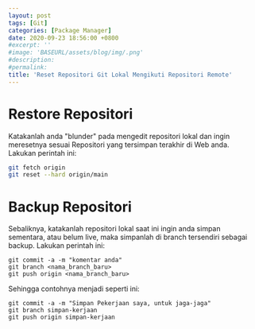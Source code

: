 ```yaml
---
layout: post
tags: [Git]
categories: [Package Manager]
date: 2020-09-23 18:56:00 +0800
#excerpt: ''
#image: 'BASEURL/assets/blog/img/.png'
#description:
#permalink:
title: 'Reset Repositori Git Lokal Mengikuti Repositori Remote'
---
```


<!-- Sumber: -->
<!-- https://stackoverflow.com/questions/1628088/reset-local-repository-branch-to-be-just-like-remote-repository-head -->

# Restore Repositori
Katakanlah anda "blunder" pada mengedit repositori lokal dan ingin meresetnya sesuai Repositori yang tersimpan terakhir di Web anda. Lakukan perintah ini:
```bash
git fetch origin
git reset --hard origin/main
```
# Backup Repositori
Sebaliknya, katakanlah repositori lokal saat ini ingin anda simpan sementara, atau belum live, maka simpanlah di branch tersendiri sebagai backup. Lakukan perintah ini:
```
git commit -a -m "komentar anda"
git branch <nama_branch_baru>
git push origin <nama_branch_baru>
```

Sehingga contohnya menjadi seperti ini:
```
git commit -a -m "Simpan Pekerjaan saya, untuk jaga-jaga"
git branch simpan-kerjaan
git push origin simpan-kerjaan
```